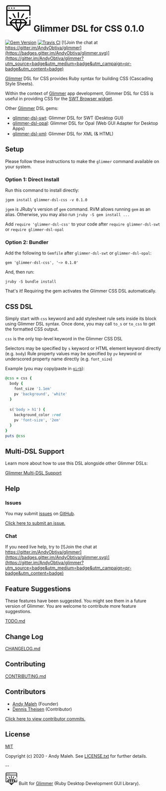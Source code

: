 # [<img src="https://raw.githubusercontent.com/AndyObtiva/glimmer/master/images/glimmer-logo-hi-res.png" height=85 />](https://github.com/AndyObtiva/glimmer) Glimmer DSL for CSS 0.1.0
[![Gem Version](https://badge.fury.io/rb/glimmer-dsl-css.svg)](http://badge.fury.io/rb/glimmer-dsl-css)
[![Travis CI](https://travis-ci.com/AndyObtiva/glimmer-dsl-css.svg?branch=master)](https://travis-ci.com/github/AndyObtiva/glimmer-dsl-css)
[![Join the chat at https://gitter.im/AndyObtiva/glimmer](https://badges.gitter.im/AndyObtiva/glimmer.svg)](https://gitter.im/AndyObtiva/glimmer?utm_source=badge&utm_medium=badge&utm_campaign=pr-badge&utm_content=badge)

[Glimmer](https://github.com/AndyObtiva/glimmer) DSL for CSS provides Ruby syntax for building CSS (Cascading Style Sheets).

Within the context of [Glimmer](https://github.com/AndyObtiva/glimmer) app development, Glimmer DSL for CSS is useful in providing CSS for the [SWT Browser widget](https://github.com/AndyObtiva/glimmer/tree/master#browser-widget).

Other [Glimmer](https://github.com/AndyObtiva/glimmer) DSL gems:
- [glimmer-dsl-swt](https://github.com/AndyObtiva/glimmer-dsl-swt): Glimmer DSL for SWT (Desktop GUI)
- [glimmer-dsl-opal](https://github.com/AndyObtiva/glimmer-dsl-opal): Glimmer DSL for Opal (Web GUI Adapter for Desktop Apps)
- [glimmer-dsl-xml](https://github.com/AndyObtiva/glimmer-dsl-xml): Glimmer DSL for XML (& HTML)

## Setup

Please follow these instructions to make the `glimmer` command available on your system.

### Option 1: Direct Install

Run this command to install directly:
```
jgem install glimmer-dsl-css -v 0.1.0
```

`jgem` is JRuby's version of `gem` command. 
RVM allows running `gem` as an alias.
Otherwise, you may also run `jruby -S gem install ...`

Add `require 'glimmer-dsl-css'` to your code after `require glimmer-dsl-swt` or `require glimmer-dsl-opal`

### Option 2: Bundler

Add the following to `Gemfile` after `glimmer-dsl-swt` or `glimmer-dsl-opal`:
```
gem 'glimmer-dsl-css', '~> 0.1.0'
```

And, then run:
```
jruby -S bundle install
```

That's it! Requiring the gem activates the Glimmer CSS DSL automatically.

## CSS DSL

Simply start with `css` keyword and add stylesheet rule sets inside its block using Glimmer DSL syntax.
Once done, you may call `to_s` or `to_css` to get the formatted CSS output.

`css` is the only top-level keyword in the Glimmer CSS DSL

Selectors may be specified by `s` keyword or HTML element keyword directly (e.g. `body`)
Rule property values may be specified by `pv` keyword or underscored property name directly (e.g. `font_size`)

Example (you may copy/paste in [`girb`](#girb-glimmer-irb-command)):

```ruby
@css = css {
  body {
    font_size '1.1em'
    pv 'background', 'white'
  }
  
  s('body > h1') {
    background_color :red
    pv 'font-size', '2em'
  }
}
puts @css
```

## Multi-DSL Support

Learn more about how to use this DSL alongside other Glimmer DSLs:

[Glimmer Multi-DSL Support](https://github.com/AndyObtiva/glimmer/tree/master#multi-dsl-support)

## Help

### Issues

You may submit [issues](https://github.com/AndyObtiva/glimmer/issues) on [GitHub](https://github.com/AndyObtiva/glimmer/issues).

[Click here to submit an issue.](https://github.com/AndyObtiva/glimmer/issues)

### Chat

If you need live help, try to [![Join the chat at https://gitter.im/AndyObtiva/glimmer](https://badges.gitter.im/AndyObtiva/glimmer.svg)](https://gitter.im/AndyObtiva/glimmer?utm_source=badge&utm_medium=badge&utm_campaign=pr-badge&utm_content=badge)

## Feature Suggestions

These features have been suggested. You might see them in a future version of Glimmer. You are welcome to contribute more feature suggestions.

[TODO.md](TODO.md)

## Change Log

[CHANGELOG.md](CHANGELOG.md)

## Contributing

[CONTRIBUTING.md](CONTRIBUTING.md)

## Contributors

* [Andy Maleh](https://github.com/AndyObtiva) (Founder)
* [Dennis Theisen](https://github.com/Soleone) (Contributor)

[Click here to view contributor commits.](https://github.com/AndyObtiva/glimmer/graphs/contributors)

## License

[MIT](https://opensource.org/licenses/MIT)

Copyright (c) 2020 - Andy Maleh. 
See [LICENSE.txt](LICENSE.txt) for further details.

--

[<img src="https://raw.githubusercontent.com/AndyObtiva/glimmer/master/images/glimmer-logo-hi-res.png" height=40 />](https://github.com/AndyObtiva/glimmer) Built for [Glimmer](https://github.com/AndyObtiva/glimmer) (Ruby Desktop Development GUI Library).
